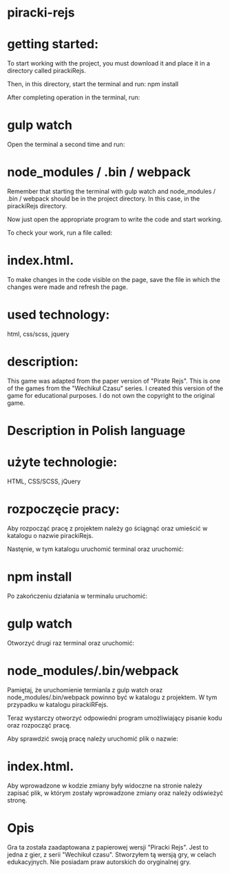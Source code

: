 # piracki-rejs

# getting started:
To start working with the project, you must download it and place it in a directory called pirackiRejs.

Then, in this directory, start the terminal and run: npm install

After completing operation in the terminal, run: 
# gulp watch

Open the terminal a second time and run: 
# node_modules / .bin / webpack

Remember that starting the terminal with gulp watch and node_modules / .bin / webpack should be in the project directory. In this case, in the pirackiRejs directory.

Now just open the appropriate program to write the code and start working.

To check your work, run a file called:
# index.html.

To make changes in the code visible on the page, save the file in which the changes were made and refresh the page.


# used technology:
html, css/scss, jquery


# description:
This game was adapted from the paper version of "Pirate Rejs". This is one of the games from the "Wechikuł Czasu" series. I created this version of the game for educational purposes. I do not own the copyright to the original game.



# Description in Polish language

# użyte technologie:
HTML, CSS/SCSS, jQuery

# rozpoczęcie pracy:
Aby rozpocząć pracę z projektem należy go ściągnąć oraz umieścić w katalogu o nazwie pirackiRejs.

Nastęnie, w tym katalogu uruchomić terminal oraz  uruchomić: 
# npm install

Po zakończeniu działania w terminalu uruchomić: 
# gulp watch

Otworzyć drugi raz terminal oraz uruchomić: 
# node_modules/.bin/webpack 

Pamiętaj, że uruchomienie termianla z gulp watch oraz node_modules/.bin/webpack powinno być w katalogu z projektem. W tym przypadku w katalogu pirackiRFejs.

Teraz wystarczy otworzyć odpowiedni program umożliwiający pisanie kodu oraz rozpocząć pracę.

Aby sprawdzić swoją pracę należy uruchomić plik o nazwie: 
# index.html.

Aby wprowadzone w kodzie zmiany były widoczne na stronie należy zapisać plik, w którym zostały wprowadzone zmiany oraz należy odświeżyć stronę.

# Opis
Gra ta została zaadaptowana z papierowej wersji "Piracki Rejs". Jest to jedna z gier, z serii "Wechikuł czasu". Stworzyłem tą wersją gry, w celach edukacyjnych. Nie posiadam praw autorskich do oryginalnej gry.

